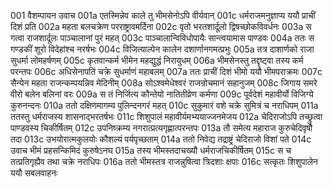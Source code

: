 001	वैशम्पायन उवाच
001a	एतस्मिन्नेव काले तु भीमसेनोऽपि वीर्यवान्
001c	धर्मराजमनुज्ञाप्य ययौ प्राचीं दिशं प्रति
002a	महता बलचक्रेण परराष्ट्रावमर्दिना
002c	वृतो भरतशार्दूलो द्विषच्छोकविवर्धनः
003a	स गत्वा राजशार्दूलः पाञ्चालानां पुरं महत्
003c	पाञ्चालान्विविधोपायैः सान्त्वयामास पाण्डवः
004a	ततः स गण्डकीं शूरो विदेहांश्च नरर्षभः
004c	विजित्याल्पेन कालेन दशार्णानगमत्प्रभुः
005a	तत्र दाशार्णको राजा सुधर्मा लोमहर्षणम्
005c	कृतवान्कर्म भीमेन महद्युद्धं निरायुधम्
006a	भीमसेनस्तु तद्दृष्ट्वा तस्य कर्म परन्तपः
006c	अधिसेनापतिं चक्रे सुधर्माणं महाबलम्
007a	ततः प्राचीं दिशं भीमो ययौ भीमपराक्रमः
007c	सैन्येन महता राजन्कम्पयन्निव मेदिनीम्
008a	सोऽश्वमेधेश्वरं राजन्रोचमानं सहानुजम्
008c	जिगाय समरे वीरो बलेन बलिनां वरः
009a	स तं निर्जित्य कौन्तेयो नातितीव्रेण कर्मणा
009c	पूर्वदेशं महावीर्यो विजिग्ये कुरुनन्दनः
010a	ततो दक्षिणमागम्य पुलिन्दनगरं महत्
010c	सुकुमारं वशे चक्रे सुमित्रं च नराधिपम्
011a	ततस्तु धर्मराजस्य शासनाद्भरतर्षभः
011c	शिशुपालं महावीर्यमभ्ययाज्जनमेजय
012a	चेदिराजोऽपि तच्छ्रुत्वा पाण्डवस्य चिकीर्षितम्
012c	उपनिष्क्रम्य नगरात्प्रत्यगृह्णात्परन्तपः
013a	तौ समेत्य महाराज कुरुचेदिवृषौ तदा
013c	उभयोरात्मकुलयोः कौशल्यं पर्यपृच्छताम्
014a	ततो निवेद्य तद्राष्ट्रं चेदिराजो विशां पते
014c	उवाच भीमं प्रहसन्किमिदं कुरुषेऽनघ
015a	तस्य भीमस्तदाचख्यौ धर्मराजचिकीर्षितम्
015c	स च तत्प्रतिगृह्यैव तथा चक्रे नराधिपः
016a	ततो भीमस्तत्र राजन्नुषित्वा त्रिदशाः क्षपाः
016c	सत्कृतः शिशुपालेन ययौ सबलवाहनः
